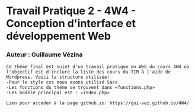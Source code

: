 # Travail Pratique 2 - 4W4 - Conception d'interface et développement Web
### Auteur : Guillaume Vézina

```
Ce thème final est sujet d'un travail pratique en Web du cours 4W4 où l'objectif est d'inclure la liste des cours du TIM à l'aide de Wordpress. Voici la structure utilisée:
-Pour le style css nous avons utilisé Sass
-Les fonctions du thème se trouvent dans «functions.php»
-Les modèle principal est : «index.php»

Lien pour accéder à la page github.io: https://gui-vez.github.io/4W4/